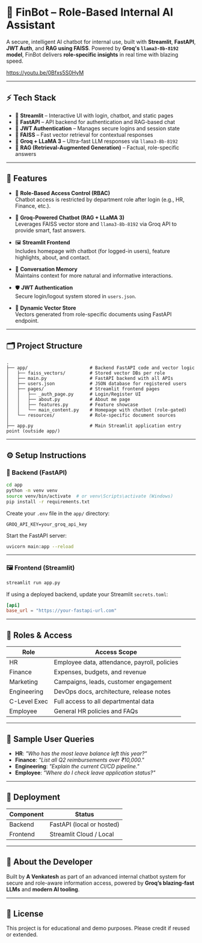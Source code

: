 # 🤖 FinBot – Role-Based Internal AI Assistant

A secure, intelligent AI chatbot for internal use, built with **Streamlit**, **FastAPI**, **JWT Auth**, and **RAG using FAISS**. Powered by **Groq's `llama3-8b-8192` model**, FinBot delivers **role-specific insights** in real time with blazing speed.

https://youtu.be/0Bfxs5S0HyM

---

## ⚡ Tech Stack

- 🎨 **Streamlit** – Interactive UI with login, chatbot, and static pages  
- 🚀 **FastAPI** – API backend for authentication and RAG-based chat  
- 🔐 **JWT Authentication** – Manages secure logins and session state  
- 📁 **FAISS** – Fast vector retrieval for contextual responses  
- 🧠 **Groq + LLaMA 3** – Ultra-fast LLM responses via `llama3-8b-8192`  
- 🔎 **RAG (Retrieval-Augmented Generation)** – Factual, role-specific answers

---

## 📌 Features

- 🔐 **Role-Based Access Control (RBAC)**  
  Chatbot access is restricted by department role after login (e.g., HR, Finance, etc.).

- 💬 **Groq-Powered Chatbot (RAG + LLaMA 3)**  
  Leverages FAISS vector store and `llama3-8b-8192` via Groq API to provide smart, fast answers.

- 🖼️ **Streamlit Frontend**  
  Includes homepage with chatbot (for logged-in users), feature highlights, about, and contact.

- 🧠 **Conversation Memory**  
  Maintains context for more natural and informative interactions.

- 🛡️ **JWT Authentication**  
  Secure login/logout system stored in `users.json`.

- 📄 **Dynamic Vector Store**  
  Vectors generated from role-specific documents using FastAPI endpoint.

---

## 🗂️ Project Structure

```
.
├── app/                       # Backend FastAPI code and vector logic
│   ├── faiss_vectors/         # Stored vector DBs per role
│   ├── main.py                # FastAPI backend with all APIs
│   ├── users.json             # JSON database for registered users
│   ├── pages/                 # Streamlit frontend pages
│   │   ├── _auth_page.py      # Login/Register UI
│   │   ├── about.py           # About me page
│   │   ├── features.py        # Feature showcase
│   │   └── main_content.py    # Homepage with chatbot (role-gated)
│   └── resources/             # Role-specific document sources
│
├── app.py                     # Main Streamlit application entry point (outside app/)
```

---

## ⚙️ Setup Instructions

### 🔧 Backend (FastAPI)

```bash
cd app
python -m venv venv
source venv/bin/activate  # or venv\Scripts\activate (Windows)
pip install -r requirements.txt
```

Create your `.env` file in the `app/` directory:

```env
GROQ_API_KEY=your_groq_api_key
```

Start the FastAPI server:

```bash
uvicorn main:app --reload
```

---

### 🖼️ Frontend (Streamlit)

```bash
streamlit run app.py
```

If using a deployed backend, update your Streamlit `secrets.toml`:

```toml
[api]
base_url = "https://your-fastapi-url.com"
```

---

## 🔐 Roles & Access

| Role         | Access Scope                                       |
|--------------|----------------------------------------------------|
| HR           | Employee data, attendance, payroll, policies       |
| Finance      | Expenses, budgets, and revenue                     |
| Marketing    | Campaigns, leads, customer engagement              |
| Engineering  | DevOps docs, architecture, release notes           |
| C-Level Exec | Full access to all departmental data               |
| Employee     | General HR policies and FAQs                       |

---

## 💬 Sample User Queries

* **HR**: *"Who has the most leave balance left this year?"*  
* **Finance**: *"List all Q2 reimbursements over ₹10,000."*  
* **Engineering**: *"Explain the current CI/CD pipeline."*  
* **Employee**: *"Where do I check leave application status?"*

---

## 🚀 Deployment

| Component | Status        |
|----------|----------------|
| Backend  | FastAPI (local or hosted) |
| Frontend | Streamlit Cloud / Local   |

---

## 👤 About the Developer

Built by **A Venkatesh** as part of an advanced internal chatbot system for secure and role-aware information access, powered by **Groq’s blazing-fast LLMs** and **modern AI tooling**.

---

## 🪪 License

This project is for educational and demo purposes. Please credit if reused or extended.
